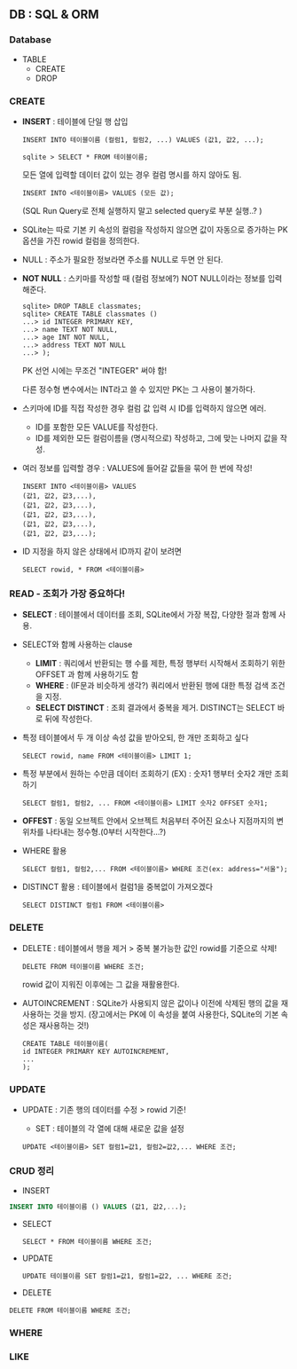 ## DB :  SQL & ORM

### Database

- TABLE
  - CREATE
  - DROP



### CREATE

- **INSERT** : 테이블에 단일 행 삽입

  ```sqlite
  INSERT INTO 테이블이름 (컬럼1, 컬럼2, ...) VALUES (값1, 값2, ...);
  ```

  ```sqlite
  sqlite > SELECT * FROM 테이블이름;
  ```

  모든 열에 입력할 데이터 값이 있는 경우 컬럼 명시를 하지 않아도 됨.

  ```sqlite
  INSERT INTO <테이블이름> VALUES (모든 값);
  ```

  (SQL Run Query로 전체 실행하지 말고 selected query로 부분 실행..? )

- SQLite는 따로 기본 키 속성의 컬럼을 작성하지 않으면 값이 자동으로 증가하는 PK옵션을 가진 rowid 컬럼을 정의한다.

- NULL : 주소가 필요한 정보라면 주소를 NULL로 두면 안 된다. 

- **NOT NULL** : 스키마를 작성할 때 (컬럼 정보에?) NOT NULL이라는 정보를 입력해준다.

  ```sqlite
  sqlite> DROP TABLE classmates;
  sqlite> CREATE TABLE classmates ()
  ...> id INTEGER PRIMARY KEY,
  ...> name TEXT NOT NULL,
  ...> age INT NOT NULL,
  ...> address TEXT NOT NULL
  ...> );
  ```

  PK 선언 시에는 무조건 "INTEGER" 써야 함!

  다른 정수형 변수에서는 INT라고 쓸 수 있지만 PK는 그 사용이 불가하다.

- 스키마에 ID를 직접 작성한 경우 컬럼 값 입력 시 ID를 입력하지 않으면 에러.

  - ID를 포함한 모든 VALUE를 작성한다.
  - ID를 제외한 모든 컬럼이름을 (명시적으로) 작성하고, 그에 맞는 나머지 값을 작성.

- 여러 정보를 입력할 경우 :  VALUES에 들어갈 값들을 묶어 한 번에 작성!

  ```sqlite
  INSERT INTO <테이블이름> VALUES
  (값1, 값2, 값3,...),
  (값1, 값2, 값3,...),
  (값1, 값2, 값3,...),
  (값1, 값2, 값3,...),
  (값1, 값2, 값3,...);
  ```

- ID 지정을 하지 않은 상태에서 ID까지 같이 보려면

  ```
  SELECT rowid, * FROM <테이블이름>
  ```



### READ - 조회가 가장 중요하다!

- **SELECT** : 테이블에서 데이터를 조회, SQLite에서 가장 복잡, 다양한 절과 함께 사용.

- SELECT와 함께 사용하는 clause

  - **LIMIT** : 쿼리에서 반환되는 행 수를 제한, 특정 행부터 시작해서 조회하기 위한 OFFSET 과 함께 사용하기도 함
  - **WHERE** : (IF문과 비슷하게 생각?) 쿼리에서 반환된 행에 대한 특정 검색 조건을 지정.
  - **SELECT DISTINCT** : 조회 결과에서 중복을 제거. DISTINCT는 SELECT 바로 뒤에 작성한다.

- 특정 테이블에서 두 개 이상 속성 값을 받아오되, 한 개만 조회하고 싶다

  ```sqlite
  SELECT rowid, name FROM <테이블이름> LIMIT 1;
  ```

- 특정 부분에서 원하는 수만큼 데이터 조회하기 (EX) : 숫자1 행부터 숫자2 개만 조회하기

  ```sqlite
  SELECT 컬럼1, 컬럼2, ... FROM <테이블이름> LIMIT 숫자2 OFFSET 숫자1;
  ```

- **OFFEST** : 동일 오브젝트 안에서 오브젝트 처음부터 주어진 요소나 지점까지의 변위차를 나타내는 정수형.(0부터 시작한다...?)

- WHERE 활용

  ```sqlite
  SELECT 컬럼1, 컬럼2,... FROM <테이블이름> WHERE 조건(ex: address="서울");
  ```

- DISTINCT 활용 : 테이블에서 컬럼1을 중복없이 가져오겠다

  ```sqlite
  SELECT DISTINCT 컬럼1 FROM <테이블이름>
  ```



### DELETE

- DELETE : 테이블에서 행을 제거 > 중복 불가능한 값인 rowid를 기준으로 삭제!

  ```sqlite
  DELETE FROM 테이블이름 WHERE 조건;
  ```

  rowid 값이 지워진 이후에는 그 값을 재활용한다.

- AUTOINCREMENT : SQLite가 사용되지 않은 값이나 이전에 삭제된 행의 값을 재사용하는 것을 방지. (장고에서는 PK에 이 속성을 붙여 사용한다, SQLite의 기본 속성은 재사용하는 것!)

  ```sqlite
  CREATE TABLE 테이블이름(
  id INTEGER PRIMARY KEY AUTOINCREMENT,
  ...
  );
  ```



### UPDATE

- UPDATE : 기존 행의 데이터를 수정 > rowid 기준!

  - SET : 테이블의 각 열에 대해 새로운 값을 설정

  ```sqlite
  UPDATE <테이블이름> SET 컬럼1=값1, 컬럼2=값2,... WHERE 조건;
  ```





### CRUD 정리

- INSERT

```sql
INSERT INTO 테이블이름 () VALUES (값1, 값2,...);
```

- SELECT

  ```sqlite
  SELECT * FROM 테이블이름 WHERE 조건;
  ```

- UPDATE

  ```sqlite
  UPDATE 테이블이름 SET 칼럼1=값1, 칼럼1=값2, ... WHERE 조건;
  ```

- DELETE

```sqlite
DELETE FROM 테이블이름 WHERE 조건;
```



### WHERE





### LIKE



